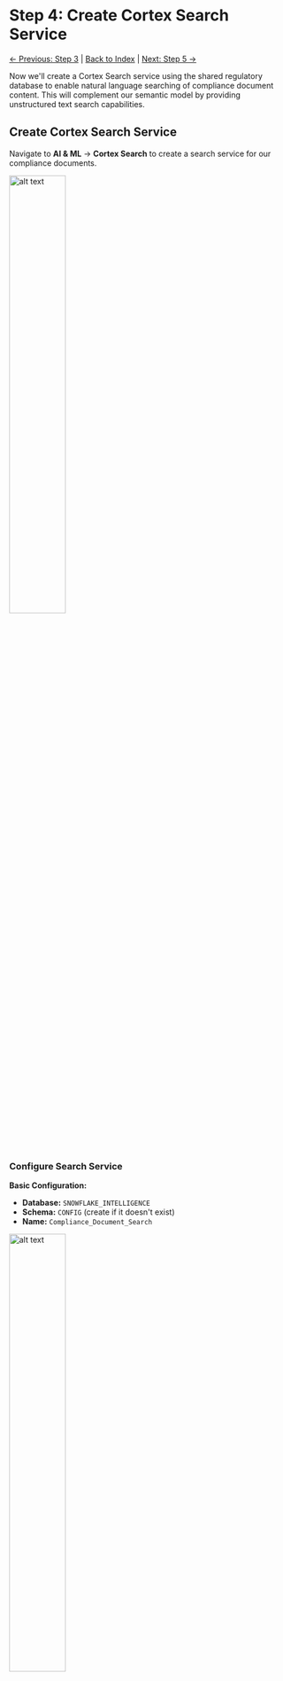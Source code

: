 # Step 4: Create Cortex Search Service

[← Previous: Step 3](step-03.md) | [Back to Index](index.md) | [Next: Step 5 →](step-05.md)

Now we'll create a Cortex Search service using the shared regulatory database to enable natural language searching of compliance document content. This will complement our semantic model by providing unstructured text search capabilities.

## Create Cortex Search Service

Navigate to **AI & ML** → **Cortex Search** to create a search service for our compliance documents.

<img src="images/image052.png" alt="alt text" width="45%">

### Configure Search Service

**Basic Configuration:**
- **Database:** `SNOWFLAKE_INTELLIGENCE`
- **Schema:** `CONFIG` (create if it doesn't exist)
- **Name:** `Compliance_Document_Search`

<img src="images/image054.png" alt="alt text" width="45%">

### Select Source Table

**Table Configuration:**
- **Database:** `EXTERNAL_REGULATORY_DATA`
- **Schema:** `PUBLIC`
- **Table:** `COMPLIANCE_DOCUMENTS`

<img src="images/image055.png" alt="alt text" width="45%">

### Configure Search Column

**Search Column:**
- Select `TEXT` as the column to search (this contains the regulatory content)

<img src="images/image056.png" alt="alt text" width="45%">

### Select Attributes

**Return Attributes:**
- Select `DOCUMENT_TITLE` and `URL` as additional attributes to return with search results

<img src="images/image057.png" alt="alt text" width="45%">

### Finalize Configuration

1. **Leave all columns selected** on the column selection page
2. **Set refresh lag** to 1 day (appropriate for static regulatory documents)
3. **Create the search service**

<img src="images/image060.png" alt="alt text" width="45%">

## Monitor Search Service Status

Wait for the search service to show **ACTIVE** status. This may take a few minutes to index the document content.

> **Troubleshooting:** If the service hangs in 'Initialize', run: 
> ```sql
> DESC CORTEX SEARCH SERVICE COMPLIANCE_DOCUMENT_SEARCH;
> ```
> Check the `indexing_error` column for permission issues on the external database, schema, table, or warehouse.

## Test the Search Service

Once active, you can test the search service directly with SQL:

```sql
-- Test basic search functionality
SELECT 
    document_title,
    url,
    search_preview
FROM TABLE(
    SNOWFLAKE_INTELLIGENCE.CONFIG.COMPLIANCE_DOCUMENT_SEARCH(
        'GDPR data protection requirements'
    )
) 
LIMIT 5;

-- Search for specific compliance topics
SELECT 
    document_title,
    url,
    search_preview
FROM TABLE(
    SNOWFLAKE_INTELLIGENCE.CONFIG.COMPLIANCE_DOCUMENT_SEARCH(
        'penalties enforcement actions PCI DSS'
    )
) 
LIMIT 5;

-- Search for technical security requirements
SELECT 
    document_title,
    url,
    search_preview
FROM TABLE(
    SNOWFLAKE_INTELLIGENCE.CONFIG.COMPLIANCE_DOCUMENT_SEARCH(
        'firewall network security controls'
    )
) 
LIMIT 5;
```

## Verify Search Results

Confirm that the search service returns relevant results:

1. **Content Relevance**: Results should match the search terms semantically
2. **Source Attribution**: Document titles and URLs should be included
3. **Preview Quality**: Search previews should show relevant text snippets
4. **Performance**: Queries should execute quickly (sub-second response times)

## Search Service Capabilities

Your Cortex Search service now provides:

**Natural Language Search:**
- Semantic understanding of compliance terminology
- Contextual matching beyond exact keyword searches
- Ability to find related concepts and synonyms

**Structured Results:**
- Document titles for easy identification
- Source URLs for verification and deep-dive reading
- Text previews showing relevant content excerpts

**Integration Ready:**
- Prepared for agent integration in the next step
- Optimized for regulatory document corpus
- Configured for compliance-specific search patterns

The search service is now ready to be integrated with our compliance agent to provide comprehensive document search capabilities alongside structured data analysis.

---

**Next Step:** [Step 5: Create Comprehensive Compliance Agent](step-05.md)

[← Previous: Step 3](step-03.md) | [Back to Index](index.md) | [Next: Step 5 →](step-05.md)